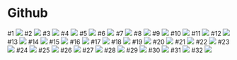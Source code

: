 Github
====
#1
![](GITHUB/1.PNG)
#2
![](GITHUB/2.PNG)
#3
![](GITHUB/3.PNG)
#4
![](GITHUB/4.jpG)
#5
![](GITHUB/5.PNG)
#6
![](GITHUB/6.PNG)
#7
![](GITHUB/7.PNG)
#8
![](GITHUB/8.PNG)
#9
![](GITHUB/9.PNG)
#10
![](GITHUB/10.jpG)
#11
![](GITHUB/11.jpG)
#12
![](GITHUB/12.PNG)
#13
![](GITHUB/13.jpG)
#14
![](GITHUB/14.PNG)
#15
![](GITHUB/15.jpG)
#16
![](GITHUB/16.PNG)
#17
![](GITHUB/17.jpG)
#18
![](GITHUB/18.PNG)
#19
![](GITHUB/19.PNG)
#20
![](GITHUB/20.PNG)
#21
![](GITHUB/21.jpG)
#22
![](GITHUB/22.PNG)
#23
![](GITHUB/23.PNG)
#24
![](GITHUB/24.PNG)
#25
![](GITHUB/25.PNG)
#26
![](GITHUB/26.PNG)
#27
![](GITHUB/27.PNG)
#28
![](GITHUB/28.PNG)
#29
![](GITHUB/29.PNG)
#30
![](GITHUB/30.jpG)
#31
![](GITHUB/31.PNG)
#32
![](GITHUB/32.PNG)
